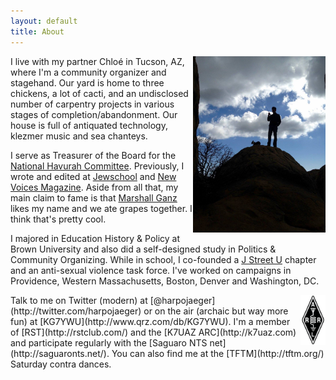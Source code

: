 ```yaml
---
layout: default
title: About
---
```

<div style="float:right;width:42%;"><img alt="Me on a hill with a radio and a dog (not my dog)." src="/assets/media/jekyll/images/about/2016-08-23_profileradio.jpg" /></div>
I live with my partner Chloé in Tucson, AZ, where I'm a community organizer and stagehand.  Our yard is home to three chickens, a lot of cacti, and an undisclosed number of carpentry projects in various stages of completion/abandonment.  Our house is full of antiquated technology, klezmer music and sea chanteys.

I serve as Treasurer of the Board for the [National Havurah Committee](http://havurah.org).  Previously, I wrote and edited at [Jewschool](http://jewschool.com) and [New Voices Magazine](http:///newvoicesmag.org).  Aside from all that, my main claim to fame is that [Marshall Ganz](http://marshallganz.com/) likes my name and we ate grapes together.  I think that's pretty cool.

I majored in Education History & Policy at Brown University and also did a self-designed study in Politics & Community Organizing.  While in school, I co-founded a [J Street U](http://jstreetu.org) chapter and an anti-sexual violence task force.  I've worked on campaigns in Providence, Western Massachusetts, Boston, Denver and Washington, DC.

<div style="float:right;width:40px;"><img alt="American Radio Relay League logo" src="/assets/media/jekyll/images/about/arrl_logo.gif" /></div>
Talk to me on Twitter (modern) at [@harpojaeger](http://twitter.com/harpojaeger) or on the air (archaic but way more fun) at [KG7YWU](http://www.qrz.com/db/KG7YWU).  I'm a member of [RST](http://rstclub.com/) and the [K7UAZ ARC](http://k7uaz.com) and participate regularly with the [Saguaro NTS net](http://saguaronts.net/).  You can also find me at the [TFTM](http://tftm.org/) Saturday contra dances.

